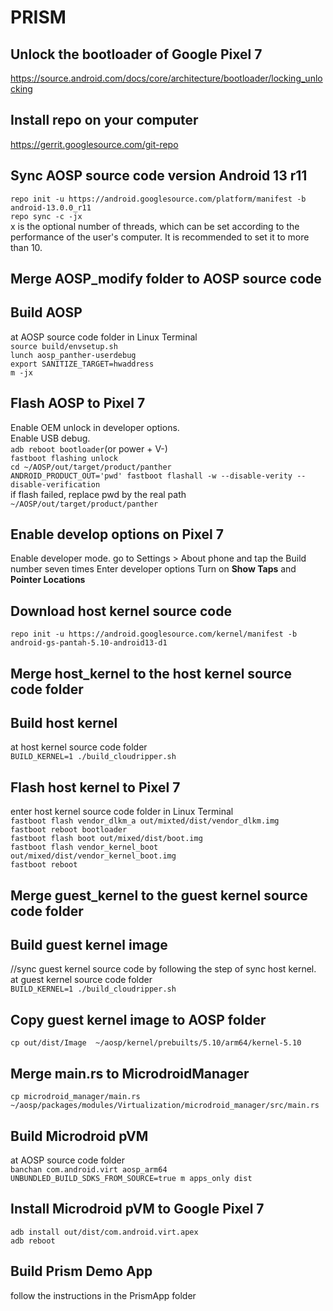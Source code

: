 # PRISM

## Unlock the bootloader of Google Pixel 7

   https://source.android.com/docs/core/architecture/bootloader/locking_unlocking  
   
## Install repo on your computer
   https://gerrit.googlesource.com/git-repo  
   
## Sync AOSP source code version Android 13 r11
   `repo init -u https://android.googlesource.com/platform/manifest -b android-13.0.0_r11`  
   `repo sync -c -jx`  
   x is the optional number of threads, which can be set according to the performance of the user's computer. It is recommended to set it to more than 10.  
## Merge AOSP_modify folder to AOSP source code
## Build AOSP
   at AOSP source code folder in Linux Terminal  
   `source build/envsetup.sh`    
   `lunch aosp_panther-userdebug`    
   `export SANITIZE_TARGET=hwaddress`     
   `m -jx`    
## Flash AOSP to Pixel 7   
   Enable OEM unlock in developer options.  
   Enable USB debug.  
   `adb reboot bootloader`(or power + V-)  
   `fastboot flashing unlock`  
   `cd ~/AOSP/out/target/product/panther`  
   `ANDROID_PRODUCT_OUT='pwd' fastboot flashall -w --disable-verity --disable-verification`  
   if flash failed, replace pwd by the real path `~/AOSP/out/target/product/panther`  
## Enable develop options on Pixel 7
   Enable developer mode. 
   go to Settings > About phone and tap the Build number seven times
   Enter developer options
   Turn on **Show Taps** and **Pointer Locations**
## Download host kernel source code  
   `repo init -u https://android.googlesource.com/kernel/manifest -b android-gs-pantah-5.10-android13-d1`    
## Merge host_kernel to the host kernel source code folder
## Build host kernel
at host kernel source code folder  
   `BUILD_KERNEL=1 ./build_cloudripper.sh`   
## Flash host kernel to Pixel 7
   enter host kernel source code folder in Linux Terminal   
    `fastboot flash vendor_dlkm_a out/mixted/dist/vendor_dlkm.img`  
    `fastboot reboot bootloader`  
    `fastboot flash boot out/mixed/dist/boot.img`  
    `fastboot flash vendor_kernel_boot out/mixed/dist/vendor_kernel_boot.img`  
    `fastboot reboot`
## Merge guest_kernel to the guest kernel source code folder
## Build guest kernel image
//sync guest kernel source code by following the step of sync host kernel.  
at guest kernel source code folder    
    `BUILD_KERNEL=1 ./build_cloudripper.sh`  
## Copy guest kernel image to AOSP folder  
   `cp out/dist/Image  ~/aosp/kernel/prebuilts/5.10/arm64/kernel-5.10`  
## Merge main.rs to MicrodroidManager
   `cp microdroid_manager/main.rs ~/aosp/packages/modules/Virtualization/microdroid_manager/src/main.rs`  
## Build Microdroid pVM
   at AOSP source code folder  
    `banchan com.android.virt aosp_arm64`  
    `UNBUNDLED_BUILD_SDKS_FROM_SOURCE=true m apps_only dist`
## Install Microdroid pVM to Google Pixel 7
   `adb install out/dist/com.android.virt.apex`<br>
   `adb reboot`<br>
## Build Prism Demo App
   follow the instructions in the PrismApp folder

